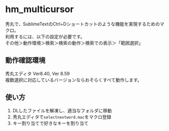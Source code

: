 # hm_multicursor

秀丸で、SublimeTextのCtrl+Dショートカットのような機能を実現するためのマクロ。  
利用するには、以下の設定が必要です。  
その他＞動作環境＞検索＞検索の動作＞検索での表示＞「範囲選択」  


## 動作確認環境

秀丸エディタ Ver8.40, Ver 8.59  
複数選択に対応しているバージョンならおそらくすべて動作します。  


## 使い方

1. DLしたファイルを解凍し、適当なフォルダに移動
2. 秀丸エディタで`selectnextword.mac`をマクロ登録
3. キー割り当てで好きなキーを割り当て